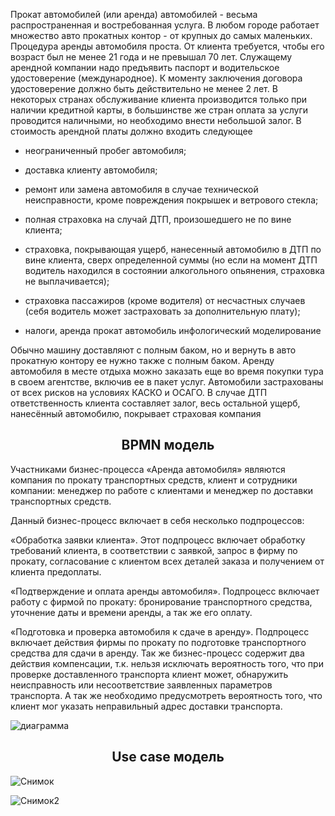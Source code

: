 Прокат автомобилей (или аренда) автомобилей - весьма распространенная и востребованная услуга. В любом городе работает множество авто прокатных контор - от крупных до самых маленьких. Процедура аренды автомобиля проста. От клиента требуется, чтобы его возраст был не менее 21 года и не превышал 70 лет. Служащему арендной компании надо предъявить паспорт и водительское удостоверение (международное). К моменту заключения договора удостоверение должно быть действительно не менее 2 лет. В некоторых странах обслуживание клиента производится только при наличии кредитной карты, в большинстве же стран оплата за услуги проводится наличными, но необходимо внести небольшой залог. В стоимость арендной платы должно входить следующее

- неограниченный пробег автомобиля;

- доставка клиенту автомобиля;

- ремонт или замена автомобиля в случае технической неисправности, кроме повреждения покрышек и ветрового стекла;

- полная страховка на случай ДТП, произошедшего не по вине клиента;

- страховка, покрывающая ущерб, нанесенный автомобилю в ДТП по вине клиента, сверх определенной суммы (но если на момент ДТП водитель находился в состоянии алкогольного опьянения, страховка не выплачивается);

- страховка пассажиров (кроме водителя) от несчастных случаев (себя водитель может застраховать за дополнительную плату);

- налоги, аренда прокат автомобиль инфологический моделирование

Обычно машину доставляют с полным баком, но и вернуть в авто прокатную контору ее нужно также с полным баком. Аренду автомобиля в месте отдыха можно заказать еще во время покупки тура в своем агентстве, включив ее в пакет услуг. Автомобили застрахованы от всех рисков на условиях КАСКО и ОСАГО. В случае ДТП ответственность клиента составляет залог, весь остальной ущерб, нанесённый автомобилю, покрывает страховая компания

<h2 align="center">BPMN модель</h2>
Участниками бизнес-процесса «Аренда автомобиля»  являются компания по прокату транспортных средств, клиент и сотрудники компании: менеджер по работе с клиентами и менеджер по доставки транспортных средств.

Данный бизнес-процесс включает в себя несколько подпроцессов:

«Обработка заявки клиента». Этот подпроцесс включает обработку требований клиента, в соответствии с заявкой, запрос в фирму по прокату, согласование с клиентом всех деталей заказа и получением от клиента предоплаты.

«Подтверждение и оплата аренды автомобиля». Подпроцесс включает работу с фирмой по прокату: бронирование транспортного средства, уточнение даты и времени аренды, а так же его оплату.

«Подготовка и проверка автомобиля к сдаче в аренду». Подпроцесс включает действия фирмы по прокату по подготовке транспортного средства для сдачи в аренду.
Так же бизнес-процесс содержит два действия компенсации, т.к. нельзя исключать вероятность того, что при проверке доставленного транспорта клиент может, обнаружить неисправность или несоответствие заявленных параметров транспорта. А так же необходимо предусмотреть вероятность того, что клиент мог указать неправильный адрес доставки транспорта.

![диаграмма](https://user-images.githubusercontent.com/113554318/198143675-e0f4d98d-1538-47ef-bb63-12de4c1c018b.png)

<h2 align="center">Use case модель</h2>

![Снимок](https://user-images.githubusercontent.com/113554318/198144474-31b3357b-920c-4d57-bc71-1dcc78e06b1a.PNG)

![Снимок2](https://user-images.githubusercontent.com/113554318/198144854-c76a64bb-0354-4e9f-9bcb-4f7d272b20d0.PNG)

